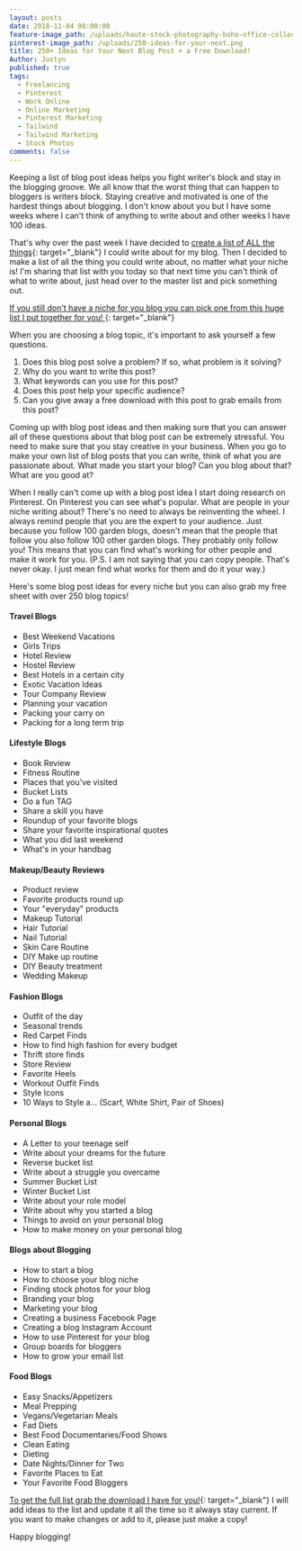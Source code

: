 ```yaml
---
layout: posts
date: 2018-11-04 00:00:00
feature-image_path: /uploads/haute-stock-photography-boho-office-collection-final-18.jpg
pinterest-image_path: /uploads/250-ideas-for-your-next.png
title: 250+ Ideas for Your Next Blog Post + a Free Download!
Author: Justyn
published: true
tags:
  - Freelancing
  - Pinterest
  - Work Online
  - Online Marketing
  - Pinterest Marketing
  - Tailwind
  - Tailwind Marketing
  - Stock Photos
comments: false
---
```


Keeping a list of blog post ideas helps you fight writer's block and stay in the blogging groove. We all know that the worst thing that can happen to bloggers is writers block. Staying creative and motivated is one of the hardest things about blogging. I don't know about you but I have some weeks where I can't think of anything to write about and other weeks I have 100 ideas.

That's why over the past week I have decided to [create a list of ALL the things](https://www.subscribepage.com/blog-post-ideas){: target="_blank"} I could write about for my blog. Then I decided to make a list of all the thing you could write about, no matter what your niche is! I'm sharing that list with you today so that next time you can't think of what to write about, just head over to the master list and pick something out.&nbsp;

[If you still don't have a niche for you blog you can pick one from this huge list I put together for you!&nbsp;](https://www.subscribepage.com/100-blog-niches){: target="_blank"}

When you are choosing a blog topic, it's important to ask yourself a few questions.&nbsp;

1. Does this blog post solve a problem? If so, what problem is it solving?
2. Why do you want to write this post?
3. What keywords can you use for this post?
4. Does this post help your specific audience?
5. Can you give away a free download with this post to grab emails from this post?&nbsp;

Coming up with blog post ideas and then making sure that you can answer all of these questions about that blog post can be extremely stressful. You need to make sure that you stay creative in your business. When you go to make your own list of blog posts that you can write, think of what you are passionate about. What made you start your blog? Can you blog about that? What are you good at?

When I really can't come up with a blog post idea I start doing research on Pinterest. On Pinterest you can see what's popular. What are people in your niche writing about? There's no need to always be reinventing the wheel. I always remind people that you are the expert to your audience. Just because you follow 100 garden blogs, doesn't mean that the people that follow you also follow 100 other garden blogs. They probably only follow you! This means that you can find what's working for other people and make it work for you. (P.S. I am not saying that you can copy people. That's never okay. I just mean find what works for them and do it your way.)

Here's some blog post ideas for every niche but you can also grab my free sheet with over 250 blog topics!&nbsp;

#### Travel Blogs

* Best Weekend Vacations
* Girls Trips
* Hotel Review
* Hostel Review
* Best Hotels in a certain city
* Exotic Vacation Ideas
* Tour Company Review
* Planning your vacation
* Packing your carry on
* Packing for a long term trip

#### Lifestyle Blogs

* Book Review
* Fitness Routine
* Places that you've visited
* Bucket Lists
* Do a fun TAG
* Share a skill you have
* Roundup of your favorite blogs
* Share your favorite inspirational quotes
* What you did last weekend
* What's in your handbag

#### Makeup/Beauty Reviews

* Product review
* Favorite products round up
* Your "everyday" products
* Makeup Tutorial
* Hair Tutorial
* Nail Tutorial
* Skin Care Routine
* DIY Make up routine
* DIY Beauty treatment
* Wedding Makeup

#### Fashion Blogs

* Outfit of the day
* Seasonal trends
* Red Carpet Finds
* How to find high fashion for every budget
* Thrift store finds
* Store Review
* Favorite Heels
* Workout Outfit Finds
* Style Icons
* 10 Ways to Style a… (Scarf, White Shirt, Pair of Shoes)

#### Personal Blogs

* A Letter to your teenage self
* Write about your dreams for the future
* Reverse bucket list
* Write about a struggle you overcame
* Summer Bucket List
* Winter Bucket List
* Write about your role model
* Write about why you started a blog
* Things to avoid on your personal blog
* How to make money on your personal blog

#### Blogs about Blogging

* How to start a blog
* How to choose your blog niche
* Finding stock photos for your blog
* Branding your blog
* Marketing your blog
* Creating a business Facebook Page
* Creating a blog Instagram Account
* How to use Pinterest for your blog
* Group boards for bloggers
* How to grow your email list

#### Food Blogs

* Easy Snacks/Appetizers
* Meal Prepping
* Vegans/Vegetarian Meals
* Fad Diets
* Best Food Documentaries/Food Shows
* Clean Eating
* Dieting
* Date Nights/Dinner for Two
* Favorite Places to Eat
* Your Favorite Food Bloggers

[To get t](__notset__)[he full list grab the download I have for you!](https://www.subscribepage.com/blog-post-ideas){: target="_blank"} I will add ideas to the list and update it all the time so it always stay current. If you want to make changes or add to it, please just make a copy!

Happy blogging!&nbsp;